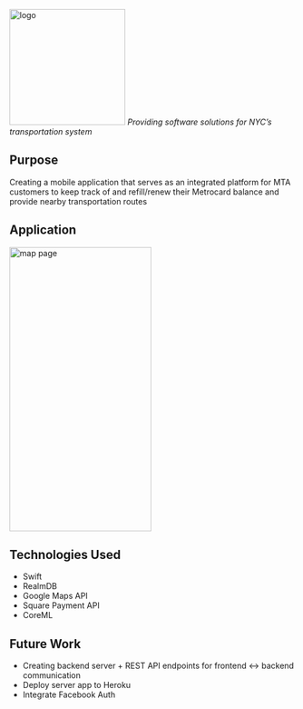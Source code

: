 <img width="204" alt="logo" src="https://user-images.githubusercontent.com/34731628/80273755-029f3180-86a3-11ea-8643-edeacb6f27ef.png">       *Providing software solutions for NYC’s transportation system*

## Purpose
Creating a mobile application that serves as an integrated platform for MTA customers to keep track of and refill/renew their Metrocard balance and provide nearby transportation routes

## Application
<img width="250" height="500" alt="map page" src="https://user-images.githubusercontent.com/34731628/80267879-5db83080-8671-11ea-9568-10ae5277676e.png">

## Technologies Used 
- Swift 
- RealmDB 
- Google Maps API 
- Square Payment API 
- CoreML

## Future Work 
- Creating backend server + REST API endpoints for frontend <-> backend communication
- Deploy server app to Heroku
- Integrate Facebook Auth

